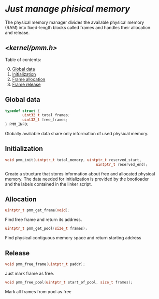 # ***Just manage phisical memory***
The physical memory manager divides the available physical memory (RAM) into fixed-length blocks called frames and handles their allocation and release.   

## _<kernel/pmm.h>_
Table of contents:    

0. [Global data](#global-data)   
1. [Initialization](#initialization)   
2. [Frame allocation](#allocation)   
3. [Frame release](#release)   


## **Global data**
```c
typedef struct {
        uint32_t total_frames;
        uint32_t free_frames;
} PMM_INFO;
```
Globally avaliable data share only information of used physical memory.   

## **Initialization**
```c
void pmm_init(uintptr_t total_memory, uintptr_t reserved_start, 
                                          uintptr_t reserved_end);
```
Create a structure that stores information about free and allocated physical memory. The data needed for initialization is provided by the bootloader and the labels contained in the linker script.   

## **Allocation**
```c
uintptr_t pmm_get_frame(void);
```
Find free frame and return its address.   

```c
uintptr_t pmm_get_pool(size_t frames);
```
Find physical contiguous memory space and return starting address

## **Release**
```c
void pmm_free_frame(uintptr_t paddr);
```
Just mark frame as free.   

```c
void pmm_free_pool(uintptr_t start_of_pool, size_t frames);
```
Mark all frames from pool as free
